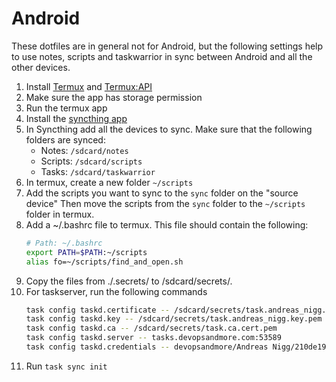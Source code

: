 # Android

These dotfiles are in general not for Android, but the following settings help to use notes, scripts
and taskwarrior in sync between Android and all the other devices.

1. Install [Termux](https://termux.com/) and [Termux:API](https://play.google.com/store/apps/details?id=com.termux)
2. Make sure the app has storage permission
3. Run the termux app
4. Install the [syncthing app](https://play.google.com/store/search?q=syncthing)
5. In Syncthing add all the devices to sync. Make sure that the following folders are synced:
   - Notes: `/sdcard/notes`
   - Scripts: `/sdcard/scripts`
   - Tasks: `/sdcard/taskwarrior`
6. In termux, create a new folder `~/scripts`
7. Add the scripts you want to sync to the `sync` folder on the "source device" Then move the
   scripts from the `sync` folder to the `~/scripts` folder in termux.
8. Add a ~/.bashrc file to termux. This file should contain the following:
   ```bash
   # Path: ~/.bashrc
   export PATH=$PATH:~/scripts
   alias fo=~/scripts/find_and_open.sh
   ```
9. Copy the files from ./.secrets/ to /sdcard/secrets/.
10. For taskserver, run the following commands
    ```bash
    task config taskd.certificate -- /sdcard/secrets/task.andreas_nigg.cert.pem
    task config taskd.key -- /sdcard/secrets/task.andreas_nigg.key.pem
    task config taskd.ca -- /sdcard/secrets/task.ca.cert.pem
    task config taskd.server -- tasks.devopsandmore.com:53589
    task config taskd.credentials -- devopsandmore/Andreas Nigg/210de195-3cf3-4b91-b18d-e54450048630
    ```
11. Run `task sync init`
